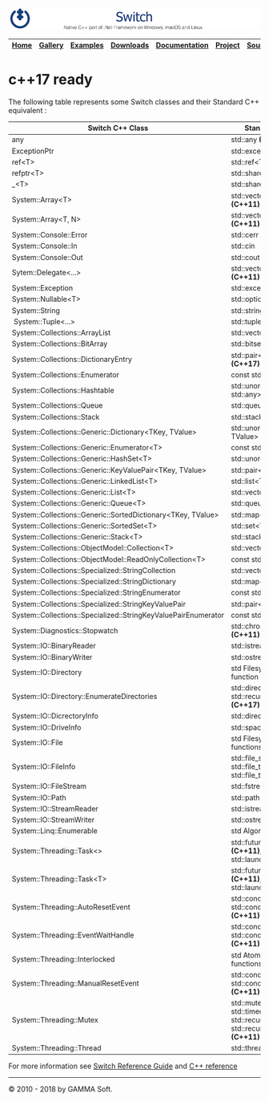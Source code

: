 ![Switch Header](Pictures/SwitchNativeC++port.png)

| [Home](Home.md) | [Gallery](Gallery.md) | [Examples](Examples.md) | [Downloads](Downloads.md) | [Documentation](Documentation.md) | [Project](https://sourceforge.net/projects/switchpro) | [Source](https://github.com/gammasoft71/switch) | [License](License.md) | [Contact](Contact.md) | [GAMMA Soft](https://gammasoft71.wixsite.com/gammasoft) |
|-----------------|-----------------------|-------------------------|-------------------------|-----------------------------------|-------------------------------------------------------|-------------------------------------------------|-----------------------|-----------------------|---------------------------------------------------------|

# c++17 ready

The following table represents some Switch classes and their Standard C++ equivalent :

| Switch C++ Class                                               | Standard C++ equivalent                                                                                                       |
|----------------------------------------------------------------|-------------------------------------------------------------------------------------------------------------------------------|
| any                                                            | std::any **(C++17)**                                                                                                          |
| ExceptionPtr                                                   | std::exception_ptr **(C++11)**                                                                                                |
| ref\<T\>                                                       | std::ref\<T\> **(C++11)**                                                                                                     |
| refptr\<T\>                                                    | std::shared_ptr\<T\> **(C++11)**                                                                                              |
| _\<T\>                                                         | std::shared_ptr\<T\> **(C++11)**                                                                                              |
| System::Array\<T\>                                             | std::vector\<T\>, std::array\<T\> **(C++11)**                                                                                 |
| System::Array\<T, N\>                                          | std::vector\<T\>, std::array\<T\> **(C++11)**                                                                                 |
| System::Console::Error                                         | std::cerr                                                                                                                     |
| System::Console::In                                            | std::cin                                                                                                                      |
| System::Console::Out                                           | std::cout                                                                                                                     |
| Sytem::Delegate\<...\>                                         | std::vector\<std::function\<...\>\> **(C++11)**                                                                               |
| System::Exception                                              | std::exception                                                                                                                |
| System::Nullable\<T\>                                          | std::optional\<T\> **(C++17)**                                                                                                |
| System::String                                                 | std::string                                                                                                                   |
| System::Tuple\<...\>                                           | std::tuple\<...\> **(C++11)**                                                                                                 |
| System::Collections::ArrayList                                 | std::vector\<std::any\> **(C++17)**                                                                                           |
| System::Collections::BitArray                                  | std::bitset\<std::size_t N\>                                                                                                  |
| System::Collections::DictionaryEntry                           | std::pair\<std::any, std::any\> **(C++17)**                                                                                   |
| System::Collections::Enumerator                                | const std::iterator **(C++14)**                                                                                               |
| System::Collections::Hashtable                                 | std::unordered_map\<std::any, std::any\> **(C++17)**                                                                          |
| System::Collections::Queue                                     | std::queue\<std::any\> **(C++17)**                                                                                            |
| System::Collections::Stack                                     | std::stack\<std::any\> **(C++17)**                                                                                            |
| System::Collections::Generic::Dictionary\<TKey, TValue\>       | std::unordered_map\<TKey, TValue\> **(C++11)**                                                                                |
| System::Collections::Generic::Enumerator\<T\>                  | const std::iterator **(C++14)**                                                                                               |
| System::Collections::Generic::HashSet\<T\>                     | std::unordered_set\<T\> **(C++11)**                                                                                           |
| System::Collections::Generic::KeyValuePair\<TKey, TValue\>     | std::pair\<TKey, TValue\>                                                                                                     |
| System::Collections::Generic::LinkedList\<T\>                  | std::list\<T\>                                                                                                                |
| System::Collections::Generic::List\<T\>                        | std::vector\<T\>                                                                                                              |
| System::Collections::Generic::Queue\<T\>                       | std::queue\<T\>                                                                                                               |
| System::Collections::Generic::SortedDictionary\<TKey, TValue\> | std::map\<TKey, TValue\>                                                                                                      |
| System::Collections::Generic::SortedSet\<T\>                   | std::set\<T\>                                                                                                                 |
| System::Collections::Generic::Stack\<T\>                       | std::stack\<T\>                                                                                                               |
| System::Collections::ObjectModel::Collection\<T\>              | std::vector\<T\>                                                                                                              |
| System::Collections::ObjectModel::ReadOnlyCollection\<T\>      | const std::vector\<T\>                                                                                                        |
| System::Collections::Specialized::StringCollection             | std::vector\<std::string\>                                                                                                    |
| System::Collections::Specialized::StringDictionary             | std::map\<std::string, std::string\>                                                                                          |
| System::Collections::Specialized::StringEnumerator             | const std::iterator **(C++14)**                                                                                               |
| System::Collections::Specialized::StringKeyValuePair           | std::pair\<std::string, std::string\>                                                                                         |
| System::Collections::Specialized::StringKeyValuePairEnumerator | const std::iterator **(C++14)**                                                                                               |
| System::Diagnostics::Stopwatch                                 | std::chrono::high_resolution_clock **(C++11)**                                                                                |
| System::IO::BinaryReader                                       | std::istream                                                                                                                  |
| System::IO::BinaryWriter                                       | std::ostream                                                                                                                  |
| System::IO::Directory                                          | std Filesystem library Directory function **(C++17)**                                                                         |
| System::IO::Directory::EnumerateDirectories                    | std::directory_iterator **(C++17)**, std::recursive_directory_iterator **(C++17)**                                            |
| System::IO::DicrectoryInfo                                     | std::directory_entry **(C++17)**                                                                                              |
| System::IO::DriveInfo                                          | std::space_info **(C++17)**                                                                                                   |
| System::IO::File                                               | std Filesystem library File functions **(C++17)**                                                                             |
| System::IO::FileInfo                                           | std::file_status **(C++17)**, std::file_type **(C++17)**, std::file_time_type **(C++17)**                                     |
| System::IO::FileStream                                         | std::fstream                                                                                                                  |
| System::IO::Path                                               | std::path **(C++17)**                                                                                                         |
| System::IO::StreamReader                                       | std::istream                                                                                                                  |
| System::IO::StreamWriter                                       | std::ostream                                                                                                                  |
| System::Linq::Enumerable                                       | std Algorithms Library functions                                                                                              |
| System::Threading::Task\<\>                                    | std::future **(C++11)**, std::promise **(C++11)**, std::async **(C++11)**, std::launch **(C++11)**                            |
| System::Threading::Task\<T\>                                   | std::future **(C++11)**, std::promise **(C++11)**, std::async **(C++11)**, std::launch **(C++11)**                            |
| System::Threading::AutoResetEvent                              | std::condition_variable **(C++11)**, std::condition_variable_any **(C++11)**                                                  |
| System::Threading::EventWaitHandle                             | std::condition_variable **(C++11)**, std::condition_variable_any **(C++11)**                                                  |
| System::Threading::Interlocked                                 | std Atomic operations library functions **(C++11)**                                                                           |
| System::Threading::ManualResetEvent                            | std::condition_variable **(C++11)**, std::condition_variable_any **(C++11)**                                                  |
| System::Threading::Mutex                                       | std::mutex **(C++11)**, std::timed_mutex **(C++11)**, std::recursive_mutex **(C++11)**, std::recursive_timed_mutex **(C++11)**|
| System::Threading::Thread                                      | std::thread **(C++11)**                                                                                                       |

For more information see [Switch Reference Guide](https://gammasoft71.github.io/Switch-doc) and [C++ reference](http://en.cppreference.com)


______________________________________________________________________________________________

© 2010 - 2018 by GAMMA Soft.
